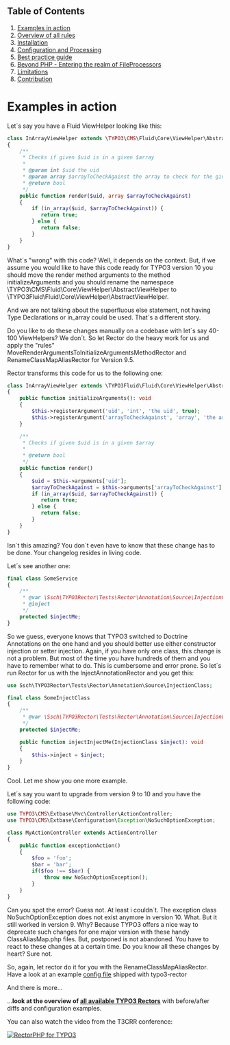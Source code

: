 ## Table of Contents
1. [Examples in action](./examples_in_action.md)
1. [Overview of all rules](./all_rectors_overview.md)
1. [Installation](./installation.md)
1. [Configuration and Processing](./configuration_and_processing.md)
1. [Best practice guide](./best_practice_guide.md)
1. [Beyond PHP - Entering the realm of FileProcessors](./beyond_php_file_processors.md)
1. [Limitations](./limitations.md)
1. [Contribution](./contribution.md)

# Examples in action
Let´s say you have a Fluid ViewHelper looking like this:

```php
class InArrayViewHelper extends \TYPO3\CMS\Fluid\Core\ViewHelper\AbstractViewHelper
{
    /**
     * Checks if given $uid is in a given $array
     *
     * @param int $uid the uid
     * @param array $arrayToCheckAgainst the array to check for the given $uid
     * @return bool
     */
    public function render($uid, array $arrayToCheckAgainst)
    {
        if (in_array($uid, $arrayToCheckAgainst)) {
           return true;
        } else {
           return false;
        }
    }
}
```

What´s "wrong" with this code? Well, it depends on the context. But, if we assume you would like to have this code ready for TYPO3 version 10 you should move the render method arguments to the method initializeArguments and you should rename the namespace \TYPO3\CMS\Fluid\Core\ViewHelper\AbstractViewHelper to \TYPO3Fluid\Fluid\Core\ViewHelper\AbstractViewHelper.

And we are not talking about the superfluous else statement, not having Type Declarations or in_array could be used. That´s a different story.

Do you like to do these changes manually on a codebase with let´s say 40-100 ViewHelpers? We don´t. So let Rector do the heavy work for us and apply the "rules" MoveRenderArgumentsToInitializeArgumentsMethodRector and RenameClassMapAliasRector for Version 9.5.

Rector transforms this code for us to the following one:
```php
class InArrayViewHelper extends \TYPO3Fluid\Fluid\Core\ViewHelper\AbstractViewHelper
{
    public function initializeArguments(): void
    {
        $this->registerArgument('uid', 'int', 'the uid', true);
        $this->registerArgument('arrayToCheckAgainst', 'array', 'the array to check for the given $uid', true);
    }

    /**
     * Checks if given $uid is in a given $array
     *
     * @return bool
     */
    public function render()
    {
        $uid = $this->arguments['uid'];
        $arrayToCheckAgainst = $this->arguments['arrayToCheckAgainst'];
        if (in_array($uid, $arrayToCheckAgainst)) {
           return true;
        } else {
           return false;
        }
    }
}
```
Isn´t this amazing? You don´t even have to know that these change has to be done. Your changelog resides in living code.

Let´s see another one:
```php
final class SomeService
{
    /**
     * @var \Ssch\TYPO3Rector\Tests\Rector\Annotation\Source\InjectionClass
     * @inject
     */
    protected $injectMe;
}
```
So we guess, everyone knows that TYPO3 switched to Doctrine Annotations on the one hand and you should better use either constructor injection or setter injection. Again, if you have only one class, this change is not a problem. But most of the time you have hundreds of them and you have to remember what to do. This is cumbersome and error prone. So let´s run Rector for us with the InjectAnnotationRector and you get this:
```php
use Ssch\TYPO3Rector\Tests\Rector\Annotation\Source\InjectionClass;

final class SomeInjectClass
{
    /**
     * @var \Ssch\TYPO3Rector\Tests\Rector\Annotation\Source\InjectionClass
     */
    protected $injectMe;

    public function injectInjectMe(InjectionClass $inject): void
    {
        $this->inject = $inject;
    }
}
```
Cool. Let me show you one more example.

Let´s say you want to upgrade from version 9 to 10 and you have the following code:

```php
use TYPO3\CMS\Extbase\Mvc\Controller\ActionController;
use TYPO3\CMS\Extbase\Configuration\Exception\NoSuchOptionException;

class MyActionController extends ActionController
{
    public function exceptionAction()
    {
        $foo = 'foo';
        $bar = 'bar';
        if($foo !== $bar) {
            throw new NoSuchOptionException();
        }
    }
}
```

Can you spot the error? Guess not. At least i couldn´t.
The exception class NoSuchOptionException does not exist anymore in version 10. What. But it still worked in version 9. Why?
Because TYPO3 offers a nice way to deprecate such changes for one major version with these handy ClassAliasMap.php files.
But, postponed is not abandoned. You have to react to these changes at a certain time. Do you know all these changes by heart? Sure not.

So, again, let rector do it for you with the RenameClassMapAliasRector. Have a look at an example [config file](/config/v9/typo3-95.php#L44) shipped with typo3-rector

And there is more...

...**look at the overview of [all available TYPO3 Rectors](/docs/all_rectors_overview.md)** with before/after diffs and configuration examples.

You can also watch the video from the T3CRR conference:

[![RectorPHP for TYPO3](https://img.youtube.com/vi/FeU3XEG0AW4/0.jpg)](https://www.youtube.com/watch?v=FeU3XEG0AW4)
